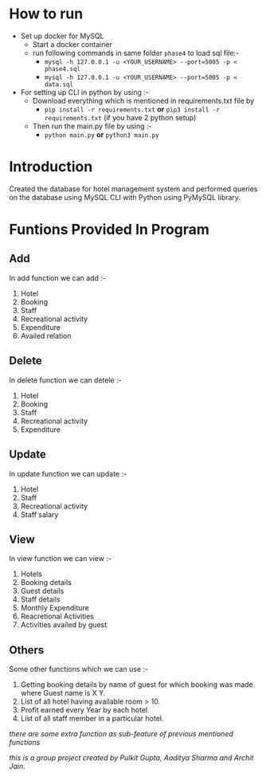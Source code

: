 # How to run
+ Set up docker for MySQL
	+ Start a docker container
	+ run following commands in same folder `phase4` to load sql file:-
		+ `mysql -h 127.0.0.1 -u <YOUR_USERNAME> --port=5005 -p < phase4.sql`
		+ `mysql -h 127.0.0.1 -u <YOUR_USERNAME> --port=5005 -p < data.sql`
+  For setting up CLI in python by using :-  
	+ Download everything which is mentioned in requirements.txt file by 
		+ `pip install -r requirements.txt`  **or**  `pip3 install -r requirements.txt` (if you have 2 python setup)  
	+ Then run the main.py file by using :-
		+ `python main.py` **or** `python3 main.py`

# Introduction
Created the database for hotel management system and performed queries on the database using MySQL CLI with Python using PyMySQL library.

# Funtions Provided In Program
## Add
In add function we can add :-
1) Hotel
2) Booking
3) Staff
4) Recreational activity
5) Expenditure
6) Availed relation

## Delete
In delete function we can detele :-
1) Hotel
2) Booking
3) Staff
4) Recreational activity
5) Expenditure

## Update
In update function we can update :-
1) Hotel
2) Staff
3) Recreational activity
4) Staff salary

## View
In view function we can view :-
1) Hotels
2) Booking details
3) Guest details
4) Staff details
5) Monthly Expenditure
6) Reacretional Activities
7) Activities availed by guest

## Others
Some other functions which we can use :-
1) Getting booking details by name of guest for which booking was made. where Guest name is X Y.
2) List of all hotel having available room > 10.
3) Profit earned every Year by each hotel.
4) List of all staff member in a particular hotel.

*there are some extra function as sub-feature of previous mentioned functions*

*this is a group project created by Pulkit Gupta, Aaditya Sharma and Archit Jain.*
